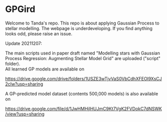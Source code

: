 # GPGird
Welcome to Tanda's repo. This repo is about applying Gaussian Process to stellar modelling. 
The webpage is underdeveloping. If you find anything looks odd, please raise an issue. 

Update 20211207: 

The main scripts used in paper draft named "Modelling stars with Gaussian Process Regression: Augmenting Stellar Model Grid" are uploaded ("script" folder).  
All learned GP models are available on 

https://drive.google.com/drive/folders/1USZE3wTjvVaS0VbCdhXFEOl9XsCJ2clw?usp=sharing

A GP-predicted model dataset (contents 500,000 models) is also available on 

https://drive.google.com/file/d/1JwHMHjIHUJmC9Kt7VgK2FVDokC7dNSWK/view?usp=sharing

